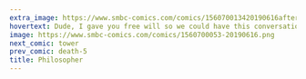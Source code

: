 ```yaml
---
extra_image: https://www.smbc-comics.com/comics/156070013420190616after.png
hovertext: Dude, I gave you free will so we could have this conversation and you're barely speaking.
image: https://www.smbc-comics.com/comics/1560700053-20190616.png
next_comic: tower
prev_comic: death-5
title: Philosopher
---
```


